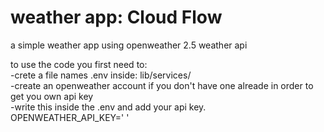 # weather app: Cloud Flow

a simple weather app using openweather 2.5 weather api

to use the code you first need to:  
-crete a file names .env inside: lib/services/  
-create an openweather account if you don't have one alreade in order to get you own api key  
-write this inside the .env and add your api key.  
OPENWEATHER_API_KEY='   '